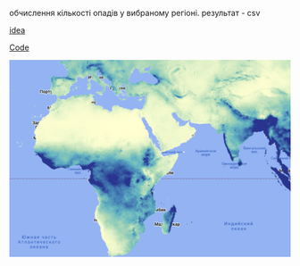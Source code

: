 обчислення кількості опадів у вибраному регіоні. результат - csv

[idea](https://spatialthoughts.com/2020/10/28/rainfall-data-gee/)

[Code](https://code.earthengine.google.com/?scriptPath=users%2Fsergeyshchus%2Fc2022%3ARAINFALL_ukraine)

![rainfall](https://github.com/SergeyShchus/Satellite-Imagery-Analysis/blob/master/EarthEngine/rainfall_by_year/rainfall.png?raw=true)
